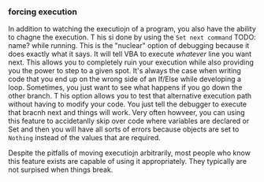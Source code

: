 ### forcing execution

In addition to watching the executiojn of a program, you also have the ability to chagne the execution. T his si done by using the `Set next command` TODO: name? while running. This is the "nuclear" option of debugging because it does exactly what it says. It will tell VBA to execute _whatever_ line you want next. This allows you to completely ruin your execution while also providing you the power to step to a given spot. It's always the case when writing code that you end up on the wrong side of an If/Else while developing a loop. Sometimes, you just want to see what happens if you go down the other branch. T his option allows you to test that alternative execution path without having to modify your code. You just tell the debugger to execute that bracnh next and things will work. Very often howveer, you can using this feature to accidetanlly skip over code where variables are declared or Set and then you will have all sorts of errors because objects are set to `Nothing` instead of the values that are required.

Despite the pitfalls of moving executiojn arbitrarily, most people who know this feature exists are capable of using it appropriately. They typically are not surpised when things break.
